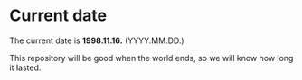 # Current date

The current date is **1998.11.16.** (YYYY.MM.DD.)

This repository will be good when the world ends, so we will know how long it lasted.
